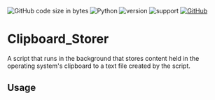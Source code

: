 ![GitHub code size in bytes](https://img.shields.io/github/languages/code-size/Anthony-T-N/Clipboard_Storer)
![Python](https://img.shields.io/badge/python-%3E%3D3-brightgreen.svg)
![version](https://img.shields.io/badge/version-1.0.1-yellow.svg)
![support](https://img.shields.io/badge/OS-Windows-orange.svg)
[![GitHub](https://img.shields.io/github/license/mashape/apistatus.svg)](https://github.com/Anthony-T-N/Clipboard_Storer)

# Clipboard_Storer

A script that runs in the background that stores content held in the operating system's clipboard to a text file created by the script.

Usage
-
